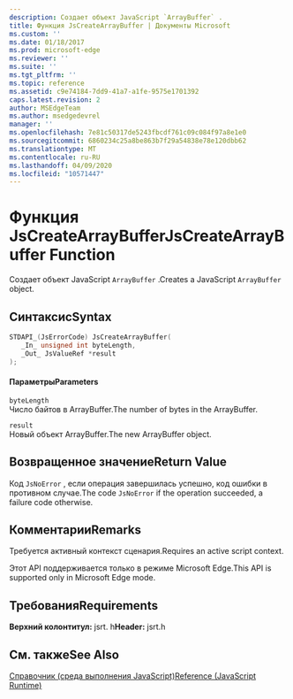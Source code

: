 ```yaml
---
description: Создает объект JavaScript `ArrayBuffer` .
title: Функция JsCreateArrayBuffer | Документы Microsoft
ms.custom: ''
ms.date: 01/18/2017
ms.prod: microsoft-edge
ms.reviewer: ''
ms.suite: ''
ms.tgt_pltfrm: ''
ms.topic: reference
ms.assetid: c9e74184-7dd9-41a7-a1fe-9575e1701392
caps.latest.revision: 2
author: MSEdgeTeam
ms.author: msedgedevrel
manager: ''
ms.openlocfilehash: 7e81c50317de5243fbcdf761c09c084f97a8e1e0
ms.sourcegitcommit: 6860234c25a8be863b7f29a54838e78e120dbb62
ms.translationtype: MT
ms.contentlocale: ru-RU
ms.lasthandoff: 04/09/2020
ms.locfileid: "10571447"
---
```

# <span data-ttu-id="23241-103">Функция JsCreateArrayBuffer</span><span class="sxs-lookup"><span data-stu-id="23241-103">JsCreateArrayBuffer Function</span></span>
<span data-ttu-id="23241-104">Создает объект JavaScript `ArrayBuffer` .</span><span class="sxs-lookup"><span data-stu-id="23241-104">Creates a JavaScript `ArrayBuffer` object.</span></span>  
  
## <span data-ttu-id="23241-105">Синтаксис</span><span class="sxs-lookup"><span data-stu-id="23241-105">Syntax</span></span>  
  
```cpp  
STDAPI_(JsErrorCode) JsCreateArrayBuffer(  
   _In_ unsigned int byteLength,  
   _Out_ JsValueRef *result  
);  
```  
  
#### <span data-ttu-id="23241-106">Параметры</span><span class="sxs-lookup"><span data-stu-id="23241-106">Parameters</span></span>  
 `byteLength`  
 <span data-ttu-id="23241-107">Число байтов в ArrayBuffer.</span><span class="sxs-lookup"><span data-stu-id="23241-107">The number of bytes in the ArrayBuffer.</span></span>  
  
 `result`  
 <span data-ttu-id="23241-108">Новый объект ArrayBuffer.</span><span class="sxs-lookup"><span data-stu-id="23241-108">The new ArrayBuffer object.</span></span>  
  
## <span data-ttu-id="23241-109">Возвращенное значение</span><span class="sxs-lookup"><span data-stu-id="23241-109">Return Value</span></span>  
 <span data-ttu-id="23241-110">Код `JsNoError` , если операция завершилась успешно, код ошибки в противном случае.</span><span class="sxs-lookup"><span data-stu-id="23241-110">The code `JsNoError` if the operation succeeded, a failure code otherwise.</span></span>  
  
## <span data-ttu-id="23241-111">Комментарии</span><span class="sxs-lookup"><span data-stu-id="23241-111">Remarks</span></span>  
 <span data-ttu-id="23241-112">Требуется активный контекст сценария.</span><span class="sxs-lookup"><span data-stu-id="23241-112">Requires an active script context.</span></span>  
  
 <span data-ttu-id="23241-113">Этот API поддерживается только в режиме Microsoft Edge.</span><span class="sxs-lookup"><span data-stu-id="23241-113">This API is supported only in Microsoft Edge mode.</span></span>  
  
## <span data-ttu-id="23241-114">Требования</span><span class="sxs-lookup"><span data-stu-id="23241-114">Requirements</span></span>  
 <span data-ttu-id="23241-115">**Верхний колонтитул:** jsrt. h</span><span class="sxs-lookup"><span data-stu-id="23241-115">**Header:** jsrt.h</span></span>  
  
## <span data-ttu-id="23241-116">См. также</span><span class="sxs-lookup"><span data-stu-id="23241-116">See Also</span></span>  
 [<span data-ttu-id="23241-117">Справочник (среда выполнения JavaScript)</span><span class="sxs-lookup"><span data-stu-id="23241-117">Reference (JavaScript Runtime)</span></span>](../chakra-hosting/reference-javascript-runtime.md)